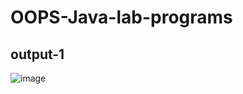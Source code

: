 # OOPS-Java-lab-programs

output-1
---------
![image](https://github.com/user-attachments/assets/9e5d4bfd-77bf-468c-bf94-7a8d6484eefc)
